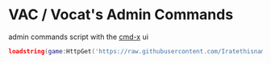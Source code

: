 # VAC / Vocat's Admin Commands

admin commands script with the [cmd-x](https://github.com/CMD-X/CMD-X) ui

```lua
loadstring(game:HttpGet('https://raw.githubusercontent.com/Iratethisname10/vac/refs/heads/main/main.lua'))()
```